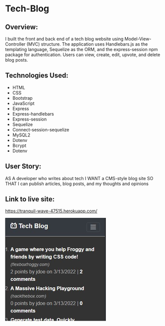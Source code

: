 # Tech-Blog

## Overview:

I built the front and back end of a tech blog website using Model-View-Controller (MVC) structure. The application uses Handlebars.js as the templating language, Sequelize as the ORM, and the express-session npm package for authentication. Users can view, create, edit, upvote, and delete blog posts. 

## Technologies Used:

* HTML
* CSS
* Bootstrap
* JavaScript
* Express
* Express-handlebars
* Express-session
* Sequelize
* Connect-session-sequelize
* MySQL2
* Dotenv
* Bcrypt
* Dotenv


## User Story:

AS A developer who writes about tech
I WANT a CMS-style blog site
SO THAT I can publish articles, blog posts, and my thoughts and opinions


## Link to live site:

https://tranquil-wave-47515.herokuapp.com/

<a href="https://tranquil-wave-47515.herokuapp.com/">
<img src="./assets/images/techblog.jpg" alt="Tech Blog" page title">
</a>
